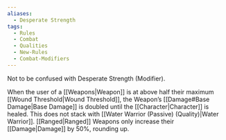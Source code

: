 ```yaml
---
aliases:
  - Desperate Strength
tags:
  - Rules
  - Combat
  - Qualities
  - New-Rules
  - Combat-Modifiers
---
```

Not to be confused with Desperate Strength (Modifier).

When the user of a [[Weapons|Weapon]] is at above half their maximum [[Wound Threshold|Wound Threshold]], the Weapon’s [[Damage#Base Damage|Base Damage]] is doubled until the [[Character|Character]] is healed. This does not stack with [[Water Warrior (Passive) (Quality)|Water Warrior]]. [[Ranged|Ranged]] Weapons only increase their [[Damage|Damage]] by 50%, rounding up.
